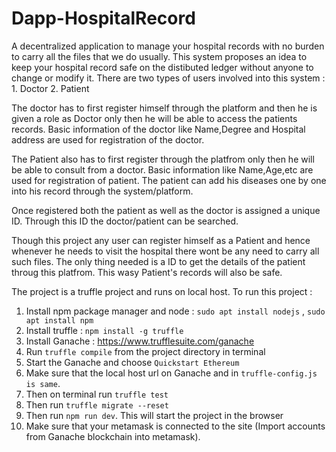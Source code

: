 # Dapp-HospitalRecord

A decentralized application to manage your hospital records with no burden to carry all the files that we do usually.
This system proposes an idea to keep your hospital record safe on the distibuted ledger without anyone to change or modify it.
There are two types of users involved into this system : 1. Doctor
                                                         2. Patient
        
The doctor has to first register himself through the platform and then he is given a role as Doctor only then he will be able to access the patients records.
Basic information of the doctor like Name,Degree and Hospital address are used for registration of the doctor.

The Patient also has to first register through the platfrom only then he will be able to consult from a doctor.
Basic information like Name,Age,etc are used for registration of patient.
The patient can add his diseases one by one into his record through the system/platform.

Once registered both the patient as well as the doctor is assigned a unique ID. Through this ID the doctor/patient can be searched.

Though this project any user can register himself as a Patient and hence whenever he needs to visit the hospital there wont be any need to carry all such files.
The only thing needed is a ID to get the details of the patient throug this platfrom.
This wasy Patient's records will also be safe.

The project is a truffle project and runs on local host.
To run this project :

1. Install npm package manager and node : `sudo apt install nodejs` , `sudo apt install npm`
2. Install truffle : `npm install -g truffle`
3. Install Ganache : https://www.trufflesuite.com/ganache
4. Run `truffle compile` from the project directory in terminal
5. Start the Ganache and choose `Quickstart Ethereum`
6. Make sure that the local host url on Ganache and in `truffle-config.js is same`.
6. Then on terminal run `truffle test`
6. Then run `truffle migrate --reset`
7. Then run `npm run dev`. This will start the project in the browser
8. Make sure that your metamask is connected to the site (Import accounts from Ganache blockchain into metamask).




